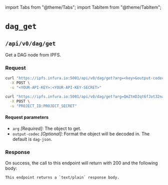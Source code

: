 import Tabs from "@theme/Tabs";
import TabItem from "@theme/TabItem";

# `dag_get`

## `/api/v0/dag/get`

Get a DAG node from IPFS.

### Request

<Tabs>
  <TabItem value="Syntax" label="Syntax" default>

```bash
curl "https://ipfs.infura.io:5001/api/v0/dag/get?arg=<key>&output-codec=dag-json" \
  -X POST \
  -u "<YOUR-API-KEY>:<YOUR-API-KEY-SECRET>"
```

  </TabItem>
  <TabItem value="Example" label="Example" >

```bash
curl "https://ipfs.infura.io:5001/api/v0/dag/get?arg=QmZtmD2qt6fJot32nabSP3CUjicnypEBz7bHVDhPQt9aAy" \
  -X POST \
  -u "PROJECT_ID:PROJECT_SECRET"
```

  </TabItem>
</Tabs>

#### Request parameters

- `arg` _\[Required]_: The object to get.
- `output-codec` _\[Optional]_: Format the object will be decoded in. The default is `dag-json`.

### Response

On success, the call to this endpoint will return with 200 and the following body:

```
This endpoint returns a `text/plain` response body.
```
